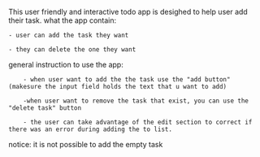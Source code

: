 This user friendly and interactive todo app is desighed to help user add their task.
what the app contain:

    - user can add the task they want 

    - they can delete the one they want 

general instruction to use the app:

        - when user want to add the the task use the "add button" (makesure the input field holds the text that u want to add)

        -when user want to remove the task that exist, you can use the "delete task" button

        - the user can take advantage of the edit section to correct if there was an error during adding the to list.


notice: it is not possible to add the empty task 